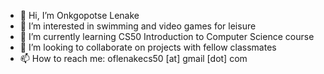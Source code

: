 - 👋 Hi, I’m Onkgopotse Lenake
- 👀 I’m interested in swimming and video games for leisure
- 🌱 I’m currently learning CS50 Introduction to Computer Science course
- 💞️ I’m looking to collaborate on projects with fellow classmates
- 📫 How to reach me: oflenakecs50 [at] gmail [dot] com

<!---
oflenakecs50/oflenakecs50 is a ✨ special ✨ repository because its `README.md` (this file) appears on your GitHub profile.
You can click the Preview link to take a look at your changes.
--->
